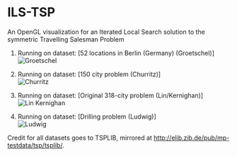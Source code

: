 # ILS-TSP
An OpenGL visualization for an Iterated Local Search solution to the symmetric Travelling Salesman Problem

1. Running on dataset: [52 locations in Berlin (Germany) (Groetschel)]<br/>
![Groetschel](http://i.imgur.com/uOykgEr.gif)

2. Running on dataset: [150 city problem (Churritz)]<br/>
![Churritz](http://i.imgur.com/IU9tf9E.gif)

3. Running on dataset: [Original 318-city problem (Lin/Kernighan)]<br/>
![Lin Kernighan](http://i.imgur.com/QTZ4DSp.gif)

4. Running on dataset: [Drilling problem (Ludwig)]<br/>
![Ludwig](http://i.imgur.com/eCgbBFi.gif)

Credit for all datasets goes to TSPLIB, mirrored at http://elib.zib.de/pub/mp-testdata/tsp/tsplib/.
